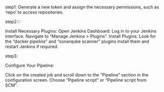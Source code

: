 step1:
Generate a new token and assign the necessary permissions, such as ‘repo’ to access repositories.


step2:::

Install Necessary Plugins:
Open Jenkins Dashboard: Log in to your Jenkins interface.
Navigate to “Manage Jenkins > Plugins”.
Install Plugins: Look for the “docker pipeline” and “sonarqube scanner” 
plugins install them and restart Jenkins if required.

step3:

Configure Your Pipeline:

Click on the created job and scroll down to the “Pipeline” section in the configuration screen.
Choose “Pipeline script” or “Pipeline script from SCM”.